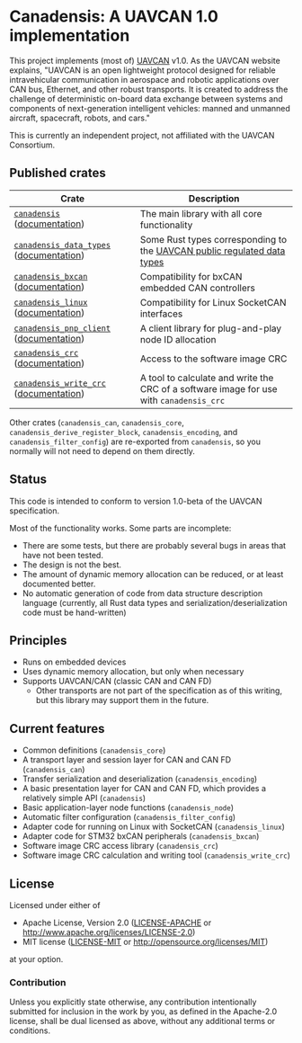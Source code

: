 # Canadensis: A UAVCAN 1.0 implementation

This project implements (most of) [UAVCAN](https://uavcan.org/) v1.0. As the UAVCAN website explains, "UAVCAN is an open
lightweight protocol designed for reliable intravehicular communication in aerospace and robotic applications over CAN
bus, Ethernet, and other robust transports. It is created to address the challenge of deterministic on-board data
exchange between systems and components of next-generation intelligent vehicles: manned and unmanned aircraft,
spacecraft, robots, and cars."

This is currently an independent project, not affiliated with the UAVCAN Consortium.

## Published crates

Crate | Description
------|------------
[`canadensis`](https://crates.io/crates/canadensis) ([documentation](https://docs.rs/canadensis)) | The main library with all core functionality
[`canadensis_data_types`](https://crates.io/crates/canadensis_data_types) ([documentation](https://docs.rs/canadensis_data_types)) | Some Rust types corresponding to the [UAVCAN public regulated data types](https://github.com/UAVCAN/public_regulated_data_types)
[`canadensis_bxcan`](https://crates.io/crates/canadensis_bxcan) ([documentation](https://docs.rs/canadensis_bxcan)) | Compatibility for bxCAN embedded CAN controllers
[`canadensis_linux`](https://crates.io/crates/canadensis_linux) ([documentation](https://docs.rs/canadensis_linux)) | Compatibility for Linux SocketCAN interfaces
[`canadensis_pnp_client`](https://crates.io/crates/canadensis_pnp_client) ([documentation](https://docs.rs/canadensis_pnp_client)) | A client library for plug-and-play node ID allocation
[`canadensis_crc`](https://crates.io/crates/canadensis_crc) ([documentation](https://docs.rs/canadensis_crc)) | Access to the software image CRC
[`canadensis_write_crc`](https://crates.io/crates/canadensis_write_crc) ([documentation](https://docs.rs/canadensis_write_crc)) | A tool to calculate and write the CRC of a software image for use with `canadensis_crc`

Other crates (`canadensis_can`, `canadensis_core`, `canadensis_derive_register_block`, `canadensis_encoding`, and
`canadensis_filter_config`) are re-exported from `canadensis`, so you normally will not need to depend on them directly.

## Status

This code is intended to conform to version 1.0-beta of the UAVCAN specification.

Most of the functionality works. Some parts are incomplete:

* There are some tests, but there are probably several bugs in areas that have not been tested.
* The design is not the best.
* The amount of dynamic memory allocation can be reduced, or at least documented better.
* No automatic generation of code from data structure description language (currently, all Rust data
  types and serialization/deserialization code must be hand-written)

## Principles

* Runs on embedded devices
* Uses dynamic memory allocation, but only when necessary
* Supports UAVCAN/CAN (classic CAN and CAN FD)
    * Other transports are not part of the specification as of this writing, but this library may support them in the
      future.

## Current features

* Common definitions (`canadensis_core`)
* A transport layer and session layer for CAN and CAN FD (`canadensis_can`)
* Transfer serialization and deserialization (`canadensis_encoding`)
* A basic presentation layer for CAN and CAN FD, which provides a relatively simple API (`canadensis`)
* Basic application-layer node functions (`canadensis_node`)
* Automatic filter configuration (`canadensis_filter_config`)
* Adapter code for running on Linux with SocketCAN (`canadensis_linux`)
* Adapter code for STM32 bxCAN peripherals (`canadensis_bxcan`)
* Software image CRC access library (`canadensis_crc`)
* Software image CRC calculation and writing tool (`canadensis_write_crc`)

## License

Licensed under either of

- Apache License, Version 2.0 ([LICENSE-APACHE](LICENSE-APACHE) or
  http://www.apache.org/licenses/LICENSE-2.0)
- MIT license ([LICENSE-MIT](LICENSE-MIT) or http://opensource.org/licenses/MIT)

at your option.

### Contribution

Unless you explicitly state otherwise, any contribution intentionally submitted
for inclusion in the work by you, as defined in the Apache-2.0 license, shall be
dual licensed as above, without any additional terms or conditions.
